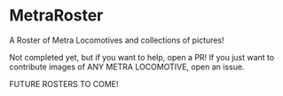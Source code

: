 # MetraRoster
 A Roster of Metra Locomotives and collections of pictures!


Not completed yet, but if you want to help, open a PR! If you just want to contribute images of ANY METRA LOCOMOTIVE, open an issue.

FUTURE ROSTERS TO COME!